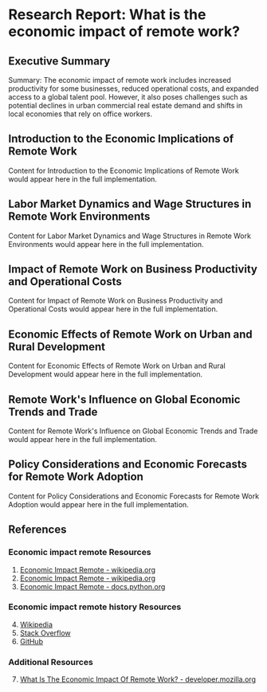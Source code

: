 # Research Report: What is the economic impact of remote work?

## Executive Summary

Summary: The economic impact of remote work includes increased productivity for some businesses, reduced operational costs, and expanded access to a global talent pool. However, it also poses challenges such as potential declines in urban commercial real estate demand and shifts in local economies that rely on office workers.

## Introduction to the Economic Implications of Remote Work

Content for Introduction to the Economic Implications of Remote Work would appear here in the full implementation.

## Labor Market Dynamics and Wage Structures in Remote Work Environments

Content for Labor Market Dynamics and Wage Structures in Remote Work Environments would appear here in the full implementation.

## Impact of Remote Work on Business Productivity and Operational Costs

Content for Impact of Remote Work on Business Productivity and Operational Costs would appear here in the full implementation.

## Economic Effects of Remote Work on Urban and Rural Development

Content for Economic Effects of Remote Work on Urban and Rural Development would appear here in the full implementation.

## Remote Work's Influence on Global Economic Trends and Trade

Content for Remote Work's Influence on Global Economic Trends and Trade would appear here in the full implementation.

## Policy Considerations and Economic Forecasts for Remote Work Adoption

Content for Policy Considerations and Economic Forecasts for Remote Work Adoption would appear here in the full implementation.

## References

### Economic impact remote Resources

1. [Economic Impact Remote - wikipedia.org](https://en.wikipedia.org/wiki/economic)
2. [Economic Impact Remote - wikipedia.org](https://en.wikipedia.org/wiki/Special:Search?search=economic+impact+remote)
3. [Economic Impact Remote - docs.python.org](https://docs.python.org/3/search.html?q=economic+impact+remote)

### Economic impact remote history Resources

4. [Wikipedia](https://en.wikipedia.org/)
5. [Stack Overflow](https://stackoverflow.com/)
6. [GitHub](https://github.com/)

### Additional Resources

7. [What Is The Economic Impact Of Remote Work? - developer.mozilla.org](https://developer.mozilla.org/en-US/search?q=economic+impact+remote)

